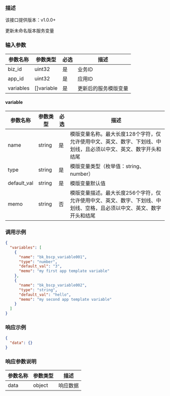 ### 描述

该接口提供版本：v1.0.0+

更新未命名版本服务变量

### 输入参数

| 参数名称  | 参数类型   | 必选 | 描述                 |
| --------- | ---------- | ---- | -------------------- |
| biz_id    | uint32     | 是   | 业务ID               |
| app_id    | uint32     | 是   | 应用ID               |
| variables | []variable | 是   | 更新后的服务模版变量 |

#### variable

| 参数名称    | 参数类型 | 必选 | 描述                                                         |
| ----------- | -------- | ---- | ------------------------------------------------------------ |
| name        | string   | 是   | 模版变量名称。最大长度128个字符，仅允许使用中文、英文、数字、下划线、中划线，且必须以中文、英文、数字开头和结尾 |
| type        | string   | 是   | 模版变量类型（枚举值：string、number）                       |
| default_val | string   | 是   | 模版变量默认值                                               |
| memo        | string   | 否   | 模版变量描述。最大长度256个字符，仅允许使用中文、英文、数字、下划线、中划线、空格，且必须以中文、英文、数字开头和结尾 |


### 调用示例

```json
{
  "variables": [
    {
      "name": "bk_bscp_variable001",
      "type": "number",
      "default_val": "3",
      "memo": "my first app template variable"
    },
    {
      "name": "bk_bscp_variable002",
      "type": "string",
      "default_val": "hello",
      "memo": "my second app template variable"
    }
  ]
}
```

### 响应示例

```json
{
  "data": {}
}
```

### 响应参数说明

| 参数名称 | 参数类型 | 描述     |
| -------- | -------- | -------- |
| data     | object   | 响应数据 |

